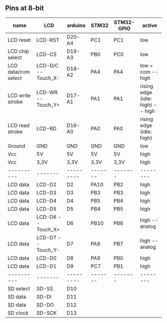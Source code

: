 ## Pins at 8-bit 

name|LCD|arduino|STM32|STM32-GPIO|active
----------|-------|---------|-------|-------|--------
LCD reset|LCD-RST|D20-A4|PC1|PC1|low
LCD chip select |LCD-CS|D19-A3|PB0|PC0|low
LCD data/com select|LCD-D/C -- Touch_X-|D18-A2|PA4|PA4|low = com -- high
LCD write strobe|LCD-WR -- Touch_Y+|D17-A1|PA1|PA1|rising edge (idle: high) -- high
LCD read strobe|LCD-RD|D16-A0|PA0|PA0|rising edge (idle: high)
Ground|GND|GND|GND|GND|low
Vcc|5V|5V|5V|5V|high
Vcc|3,3V|3,3V|3,3V|3,3V|high
----------|-------|---------|-------|-------|--------
LCD data|LCD-D2|D2|PA10|PB2|high
LCD data|LCD-D3|D3|PB3|PB3|high
LCD data|LCD-D4|D4|PB5|PB4|high
LCD data|LCD-D5|D5|PB4|PB5|high
LCD data|LCD-D6 -- Touch_X+|D6|PB10|PB6|high -- analog
LCD data|LCD-D7 -- Touch_Y-|D7|PA8|PB7|high -- analog
LCD data|LCD-D0|D8|PA9|PB0|high
LCD data|LCD-D1|D9|PC7|PB1|high
----------|-------|---------|-------|-------|--------
SD select|SD-SS|D10
SD data|SD-DI|D11
SD data|SD-DO|D12
SD clock|SD-SCK|D13
